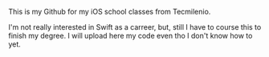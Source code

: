 This is my Github for my iOS school classes from Tecmilenio.

I'm not really interested in Swift as a carreer, but, 
still I have to course this to finish my degree. 
I will upload here my code even tho I don't know how to yet.
